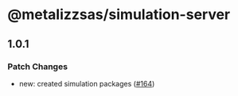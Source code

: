 # @metalizzsas/simulation-server

## 1.0.1

### Patch Changes

- new: created simulation packages ([#164](https://github.com/metalizzsas/NusterKit/pull/164))
